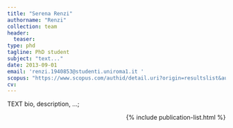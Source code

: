 ```yaml
---
title: "Serena Renzi"
authorname: "Renzi"
collection: team
header: 
  teaser: 
type: phd
tagline: PhD student
subject: "text..."
date: 2013-09-01
email: 'renzi.1940853@studenti.uniroma1.it '
scopus: "https://www.scopus.com/authid/detail.uri?origin=resultslist&authorId=57220102002&zone="
cv: 
---
```



<p align= "justify">

TEXT bio, description, ...; <br>

<div style="text-align: right"> 

{% include publication-list.html %}
